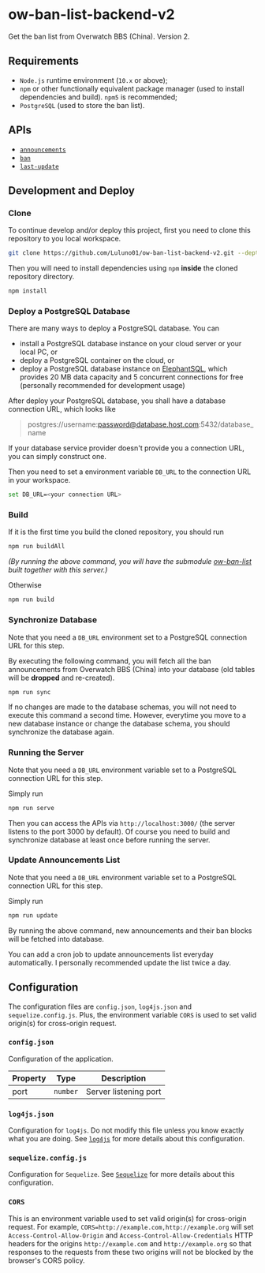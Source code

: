 # ow-ban-list-backend-v2

Get the ban list from Overwatch BBS (China). Version 2.

## Requirements

* `Node.js` runtime environment (`10.x` or above);
* `npm` or other functionally equivalent package manager (used to install dependencies and build). `npm5` is recommended;
* `PostgreSQL` (used to store the ban list).

## APIs

* [`announcements`](https://github.com/Luluno01/ow-ban-list-backend-v2/blob/master/docs/annoucements.md)
* [`ban`](https://github.com/Luluno01/ow-ban-list-backend-v2/blob/master/docs/bans.md)
* [`last-update`](https://github.com/Luluno01/ow-ban-list-backend-v2/blob/master/docs/last-update.md)

## Development and Deploy

### Clone

To continue develop and/or deploy this project, first you need to clone this repository to you local workspace.

```bash
git clone https://github.com/Luluno01/ow-ban-list-backend-v2.git --depth=1 --recursive
```

Then you will need to install dependencies using `npm` **inside** the cloned repository directory.

```bash
npm install
```

### Deploy a PostgreSQL Database

There are many ways to deploy a PostgreSQL database. You can

* install a PostgreSQL database instance on your cloud server or your local PC, or
* deploy a PostgreSQL container on the cloud, or
* deploy a PostgreSQL database instance on [ElephantSQL](https://www.elephantsql.com/),
which provides 20 MB data capacity and 5 concurrent connections for free (personally recommended for development usage)

After deploy your PostgreSQL database, you shall have a database connection URL, which looks like

> postgres://username:password@database.host.com:5432/database_name

If your database service provider doesn't provide you a connection URL, you can simply construct one.

Then you need to set a environment variable `DB_URL` to the connection URL in your workspace.

```bash
set DB_URL=<your connection URL>
```

### Build

If it is the first time you build the cloned repository, you should run

```bash
npm run buildAll
```

*(By running the above command, you will have the submodule [ow-ban-list](https://github.com/Luluno01/ow-ban-list) built together with this server.)*

Otherwise

```bash
npm run build
```

### Synchronize Database

Note that you need a `DB_URL` environment set to a PostgreSQL connection URL for this step.

By executing the following command, you will fetch all the ban announcements from Overwatch BBS (China) into your database (old tables will be **dropped** and re-created).

```bash
npm run sync
```

If no changes are made to the database schemas, you will not need to execute this command a second time.
However, everytime you move to a new database instance or change the database schema, you should synchronize the database again.

### Running the Server

Note that you need a `DB_URL` environment variable set to a PostgreSQL connection URL for this step.

Simply run

```bash
npm run serve
```

Then you can access the APIs via `http://localhost:3000/` (the server listens to the port 3000 by default). Of course you need to build and synchronize database at least once before running the server.

### Update Announcements List

Note that you need a `DB_URL` environment variable set to a PostgreSQL connection URL for this step.

Simply run

```bash
npm run update
```

By running the above command, new announcements and their ban blocks will be fetched into database.

You can add a cron job to update announcements list everyday automatically. I personally recommended update the list twice a day.

## Configuration

The configuration files are `config.json`, `log4js.json` and `sequelize.config.js`. Plus, the environment variable `CORS` is used to set valid origin(s) for cross-origin request.

### `config.json`

Configuration of the application.

| Property | Type     | Description           |
| -------- | -------- | --------------------- |
| port     | `number` | Server listening port |

### `log4js.json`

Configuration for `log4js`. Do not modify this file unless you know exactly what you are doing. See [`log4js`](https://www.npmjs.com/package/log4js) for more details about this configuration.

### `sequelize.config.js`

Configuration for `Sequelize`. See [`Sequelize`](http://docs.sequelizejs.com/) for more details about this configuration.

### `CORS`

This is an environment variable used to set valid origin(s) for cross-origin request. For example, `CORS=http://example.com,http://example.org` will set `Access-Control-Allow-Origin` and `Access-Control-Allow-Credentials` HTTP headers for the origins `http://example.com` and `http://example.org` so that responses to the requests from these two origins will not be blocked by the browser's CORS policy.